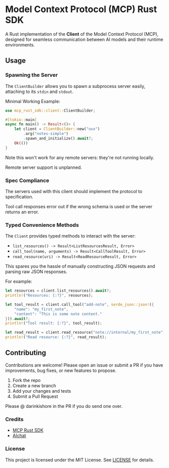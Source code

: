 # Model Context Protocol (MCP) Rust SDK

A Rust implementation of the **Client** of the Model Context Protocol (MCP), designed for seamless communication between AI models and their runtime environments.

## Usage

### Spawning the Server

The `ClientBuilder` allows you to spawn a subprocess server easily, attaching to its `stdin` and `stdout`. 

Minimal Working Example:
```rust
use mcp_rust_sdk::client::ClientBuilder;

#[tokio::main]
async fn main() -> Result<()> {
    let client = ClientBuilder::new("uvx")
        .arg("notes-simple")
        .spawn_and_initialize().await?;
    Ok(())
}
```

Note this won't work for any remote servers: they're not running locally. 

Remote server support is unplanned. 

### Spec Compliance

The servers used with this client should implement the protocol to specification. 

Tool call responses error out if the wrong schema is used or the server returns an error.


### Typed Convenience Methods

The `Client` provides typed methods to interact with the server:

- `list_resources() -> Result<ListResourcesResult, Error>`
- `call_tool(name, arguments) -> Result<CallToolResult, Error>`
- `read_resource(uri) -> Result<ReadResourceResult, Error>`

This spares you the hassle of manually constructing JSON requests and parsing raw JSON responses.

For example:
```rust
let resources = client.list_resources().await?;
println!("Resources: {:?}", resources);

let tool_result = client.call_tool("add-note", serde_json::json!({
    "name": "my_first_note",
    "content": "This is some note content."
})).await?;
println!("Tool result: {:?}", tool_result);

let read_result = client.read_resource("note://internal/my_first_note").await?;
println!("Read resource: {:?}", read_result);
```

## Contributing

Contributions are welcome! Please open an issue or submit a PR if you have improvements, bug fixes, or new features to propose.

1. Fork the repo
2. Create a new branch
3. Add your changes and tests
4. Submit a Pull Request

Please @ darinkishore in the PR if you do send one over. 


### Credits
- [MCP Rust SDK](https://github.com/Derek-X-Wang/mcp-rust-sdk)
- [AIchat](https://github.com/sigoden/aichat/tree/main)


### License

This project is licensed under the MIT License. See [LICENSE](LICENSE) for details.
